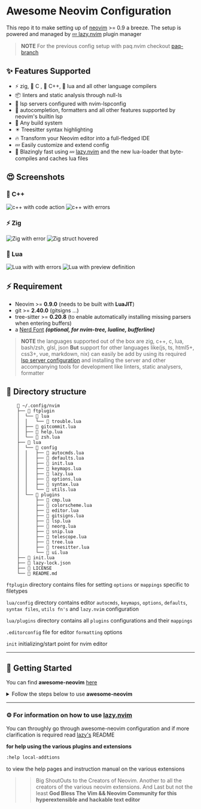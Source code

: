 # Awesome Neovim Configuration

This repo it to make setting up of [neovim][nvim] >= 0.9 a breeze.
The setup is powered and managed by [💤 lazy.nvim][lazy-nvim] plugin manager

>__NOTE__ For the previous config setup with paq.nvim checkout [paq-branch][paq-nvim-branch]


## ✨ Features Supported
- ⚡ zig, 󰙱 C ,  C++, 󰢱 lua and all other language compilers
- 📦 linters and static analysis through null-ls
- 🥂 lsp servers configured with nvim-lspconfig
- 🧹 autocompletion, formatters and all other features supported by neovim's builtin lsp
- 🦸 Any build system
- ✴️  Treesitter syntax highlighting
- 🔥 Transform your Neovim editor into a full-fledged IDE
- 💤 Easily customize and extend config
- 🚀 Blazingly fast using 💤 [lazy.nvim][lazy-nvim]  and the new lua-loader that byte-compiles and caches lua files


## 😍 Screenshots

###  C++
![c++ with code action](https://user-images.githubusercontent.com/22438427/232250467-a2b64fcd-fe02-4376-9ff3-a4062e6e53d3.png)
![c++ with errors](https://user-images.githubusercontent.com/22438427/232250501-06f54292-46ad-44e7-945b-6d0ddb655621.png)

### ⚡ Zig
![Zig with error](https://user-images.githubusercontent.com/22438427/232250532-21b2ba11-b432-4efd-929a-d252e9d4b992.png)
![Zig struct hovered](https://user-images.githubusercontent.com/22438427/232250572-aaca84c6-98de-4632-b863-357a7748dfcb.png)

### 󰢱 Lua
![Lua with with errors](https://user-images.githubusercontent.com/22438427/232250603-e33108ab-235b-42f6-b12a-478ac259d93e.png)
![Lua with preview definition](https://user-images.githubusercontent.com/22438427/232250636-0500c2c7-04db-4438-b9b9-5e04a2f2ac02.png)

<!-- ### 🚀 Startup Time -->


## ⚡️ Requirement
- Neovim >= **0.9.0** (needs to be built with **LuaJIT**)
- git >= **2.40.0** (gitsigns ...)
- tree-sitter >= **0.20.8** (to enable automatically installing missing parsers when entering buffers)
- a [Nerd Font](https://www.nerdfonts.com/) **_(optional, for nvim-tree, lualine, bufferline)_**


>__NOTE__ the languages supported out of the box are
> zig, c++, c, lua, bash/zsh, glsl, json
> __But__ support for other languages like(js, ts, html5+, css3+, vue, markdown, nix) can easily be add by using
> its required [lsp server configuration](https://github.com/neovim/nvim-lspconfig/blob/master/doc/server_configurations.md)
and installing the server and other accompanying tools for development like linters, static analysers, formatter


## 📂 Directory structure
```text
    📂 ~/.config/nvim
    ├── 📂 ftplugin
    │  └── 📂 lua
    │  │   └──  trouble.lua
    │  ├──  gitcommit.lua
    │  ├──  help.lua
    │  └──  zsh.lua
    ├── 📂 lua
    │  └── 📂 config
    │  │   ├──  autocmds.lua
    │  │   ├──  defaults.lua
    │  │   ├──  init.lua
    │  │   ├──  keymaps.lua
    │  │   ├──  lazy.lua
    │  │   ├──  options.lua
    │  │   ├──  syntax.lua
    │  │   └──  utils.lua
    │  └── 📂 plugins
    │      ├──  cmp.lua
    │      ├──  colorscheme.lua
    │      ├──  editor.lua
    │      ├──  gitsigns.lua
    │      ├──  lsp.lua
    │      ├──  neorg.lua
    │      ├──  snip.lua
    │      ├──  telescope.lua
    │      ├──  tree.lua
    │      ├──  treesitter.lua
    │      └──  ui.lua
    ├──  init.lua
    ├──  lazy-lock.json
    ├──  LICENSE
    └──  README.md
```

`ftplugin` directory contains files for setting `options` or `mappings` specific to filetypes

`lua/config` directory contains editor `autocmds`, `keymaps`, `options`, `defaults`, `syntax files`, `utils fn's` and
`lazy.nvim` configuration

`lua/plugins` directory contains all `plugins` configurations and their `mappings`

`.editorconfig` file for editor `formatting` options

`init` initializing/start point for nvim editor


---


## 🚀 Getting Started

You can find **awesome-neovim** [here][awesome-nvim]

<details><summary>Follow the steps below to use <b>awesome-neovim</b> </summary>

- fork this repo into your account

  github [how to fork a repository](https://docs.github.com/en/get-started/quickstart/fork-a-repo)


- Make a backup of your current Neovim files:

  ```sh
  mv ~/.config/nvim ~/.config/nvim.bak
  mv ~/.local/share/nvim ~/.local/share/nvim.bak
  ```

- Clone this repo into `$XDG_CONFIG_HOME/nvim` or `$HOME/.config/nvim`

  ```sh
  git clone https://github.com/${YOUR-USERNAME}/awesome-neovim $XDG_CONFIG_HOME/nvim

  ```

- Start Neovim!

  ```sh
  nvim
  ```
</details>


---


### ⚙️  For information on how to use [lazy.nvim][lazy-nvim]

You can throughly go through awesome-neovim configuration and if
more clarification is required read [lazy's][lazy-nvim] README

 **for help using the various plugins and extensions**

```zsh
:help local-addtions
```

to view the help pages and instruction manual on the various extensions


[awesome-nvim]: https://github.com/Ultra-Code/awesome-neovim
[lazy-nvim]: https://github.com/folke/lazy.nvim
[nvim]: https://github.com/neovim/neovim/
[paq-nvim-branch]: https://github.com/Ultra-Code/awesome-neovim/tree/paq

>>Big ShoutOuts to the Creators of Neovim.
>Another to all the creators of the various neovim extensions.
>And Last but not the least __God Bless The Vim && Neovim Community for this
>hyperextensible and hackable text editor__
